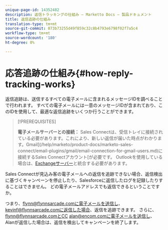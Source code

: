 ```yaml
---
unique-page-id: 14352482
description: 返信トラッキングの仕組み — Marketto Docs — 製品ドキュメント
title: 返信追跡の仕組み
translation-type: tm+mt
source-git-commit: 073b73255d49f859c32c8b4793e6798f02f7a5c4
workflow-type: tm+mt
source-wordcount: '180'
ht-degree: 0%

---
```



# 応答追跡の仕組み{#how-reply-tracking-works}

返信追跡は、送信するすべての電子メールに含まれるメッセージIDを調べることで行われます。 すべての電子メールには一意のメッセージIDが含まれており、このIDを使用して、最適な返信追跡をいくつか行うことができます。

>[!PREREQUISITES]
>
>**電子メールサーバーとの接続：** Sales Connectは、受信トレイに接続されている必要があります。これにより、新しい返信が届いた時点がわかります。Gmail](/help/marketo/product-docs/marketo-sales-connect/email-plugins/gmail/email-connection-for-gmail-users.md)に接続するSales Connectアカウント[が必要です。 Outlookを使用している場合は、[Exchangeサーバー](https://toutapp.com/next#settings/exchange_settings)と統合する必要があります。

Sales Connectが見込み客の電子メールへの返信を追跡できない場合、返信検出に基づくキャンペーンを停止したり、Salesforceに返信したログを記録したりすることはできません。  どの電子メールアドレスでも返信できるということですか。

つまり、flynn@flynnsarcade.comに電子メールを送信し、kevinf@flynnsarcade.comに返信した場合、返信を追跡できます。 さらに、flynn@flynnsarcade.comとCC alan@encom.comに電子メールを送信し、Alanが返信した場合は、返信を検出してキャンペーンを終了します。
